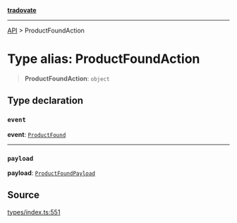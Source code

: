 [**tradovate**](../README.md)

***

[API](../API.md) > ProductFoundAction

# Type alias: ProductFoundAction

> **ProductFoundAction**: `object`

## Type declaration

### `event`

**event**: [`ProductFound`](../enumerations/enumeration.StrategyEvent.md#productfound)

***

### `payload`

**payload**: [`ProductFoundPayload`](type-alias.ProductFoundPayload.md)

## Source

[types/index.ts:551](https://github.com/cgilly2fast/tradovate-typescript/blob/b1caea5/src/types/index.ts#L551)
